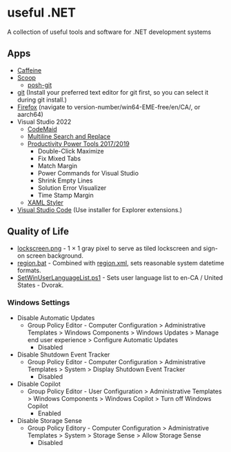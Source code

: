 # useful .NET
A collection of useful tools and software for .NET development systems

## Apps

* [Caffeine](https://www.zhornsoftware.co.uk/caffeine/)
* [Scoop](https://scoop.sh/)
  * [posh-git](https://github.com/dahlbyk/posh-git)
* [git](https://git-scm.com/) (Install your preferred text editor for git first, so you can select it during git install.)
* [Firefox](https://ftp.mozilla.org/pub/firefox/releases/) (navigate to version-number/win64-EME-free/en/CA/, or aarch64)
* Visual Studio 2022
  * [CodeMaid](https://marketplace.visualstudio.com/items?itemName=SteveCadwallader.CodeMaid)
  * [Multiline Search and Replace](https://marketplace.visualstudio.com/items?itemName=PeterMacej.MultilineSearchandReplace)
  * [Productivity Power Tools 2017/2019](https://marketplace.visualstudio.com/items?itemName=VisualStudioPlatformTeam.ProductivityPowerPack2017)
    * Double-Click Maximize
    * Fix Mixed Tabs
    * Match Margin
    * Power Commands for Visual Studio
    * Shrink Empty Lines
    * Solution Error Visualizer
    * Time Stamp Margin
  * [XAML Styler](https://marketplace.visualstudio.com/items?itemName=TeamXavalon.XAMLStyler)
* [Visual Studio Code](https://code.visualstudio.com/Download) (Use installer for Explorer extensions.)

## Quality of Life
* [lockscreen.png](resources/lockscreen.png) - 1 × 1 gray pixel to serve as tiled lockscreen and sign-on screen background.
* [region.bat](resources/region.bat) - Combined with [region.xml](resources/region.xml), sets reasonable system datetime formats.
* [SetWinUserLanguageList.ps1](resources/SetWinUserLanguageList.ps1) - Sets user language list to en-CA / United States - Dvorak.

### Windows Settings
* Disable Automatic Updates
    * Group Policy Editor - Computer Configuration > Administrative Templates > Windows Components > Windows Updates > Manage end user experience > Configure Automatic Updates
      * Disabled
* Disable Shutdown Event Tracker
  * Group Policy Editor - Computer Configuration > Administrative Templates > System > Display Shutdown Event Tracker
    * Disabled
* Disable Copilot
    * Group Policy Editor - User Configuration > Administrative Templates > Windows Components > Windows Copilot > Turn off Windows Copilot
      * Enabled
* Disable Storage Sense
    * Group Policy Editory - Computer Configuration > Administrative Templates > System > Storage Sense > Allow Storage Sense
      * Disabled
